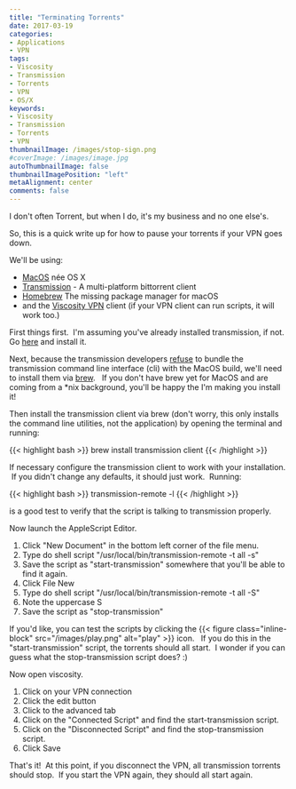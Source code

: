 ```yaml
---
title: "Terminating Torrents"
date: 2017-03-19
categories:
- Applications
- VPN
tags:
- Viscosity
- Transmission
- Torrents
- VPN
- OS/X
keywords:
- Viscosity
- Transmission
- Torrents
- VPN
thumbnailImage: /images/stop-sign.png
#coverImage: /images/image.jpg
autoThumbnailImage: false
thumbnailImagePosition: "left"
metaAlignment: center
comments: false
---
```

I don't often Torrent, but when I do, it's my business and no one else's.
<!--more-->
So, this is a quick write up for how to pause your torrents if your VPN goes down.

We'll be using:

* [MacOS](https://en.wikipedia.org/wiki/MacOS) née OS X
* [Transmission](https://transmissionbt.com/) - A multi-platform bittorrent client
* [Homebrew](https://brew.sh/) The missing package manager for macOS
* and the [Viscosity VPN](https://www.sparklabs.com/viscosity/) client (if your VPN client can run scripts, it will work too.)

First things first.  I'm assuming you've already installed transmission, if not. Go [here](https://transmissionbt.com/) and install it.

Next, because the transmission developers [refuse](https://trac.transmissionbt.com/ticket/5330) to bundle the transmission command line interface (cli) with the MacOS build, we'll need to install them via [brew](https://brew.sh).    If you don't have brew yet for MacOS and are coming from a \*nix background, you'll be happy the I'm making you install it!

Then install the transmission client via brew (don't worry, this only installs the command line utilities, not the application) by opening the terminal and running:

{{< highlight bash >}}
brew install transmission client
{{< /highlight >}}

If necessary configure the transmission client to work with your installation.  If you didn't change any defaults, it should just work.  Running:

{{< highlight bash >}}
transmission-remote -l
{{< /highlight >}}

is a good test to verify that the script is talking to transmission properly.

Now launch the AppleScript Editor.

1. Click "New Document" in the bottom left corner of the file menu.
2. Type do shell script "/usr/local/bin/transmission-remote -t all -s"
3. Save the script as "start-transmission" somewhere that you'll be able to find it again.
4. Click File New
5. Type do shell script "/usr/local/bin/transmission-remote -t all -S"
6. Note the uppercase S
7. Save the script as "stop-transmission"

If you'd like, you can test the scripts by clicking the {{< figure class="inline-block" src="/images/play.png" alt="play" >}} icon.   If you do this in the "start-transmission" script, the torrents should all start.  I wonder if you can guess what the stop-transmission script does? :)

Now open viscosity.

1. Click on your VPN connection
2. Click the edit button
3. Click to the advanced tab
4. Click on the "Connected Script" and find the start-transmission script.
5. Click on the "Disconnected Script" and find the stop-transmission script.
6. Click Save

That's it!  At this point, if you disconnect the VPN, all transmission torrents should stop.  If you start the VPN again, they should all start again.

